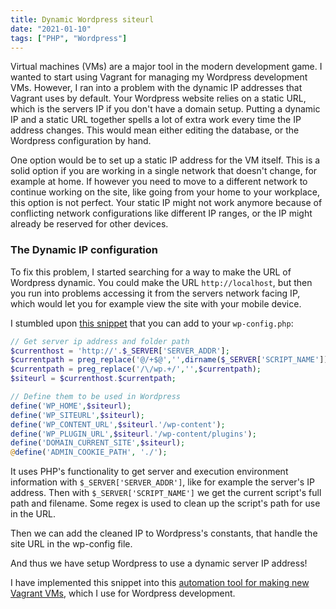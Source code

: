 ```yaml
---
title: Dynamic Wordpress siteurl
date: "2021-01-10"
tags: ["PHP", "Wordpress"]
---
```


Virtual machines (VMs) are a major tool in the modern development game. I wanted to start using Vagrant for managing my Wordpress development VMs. However, I ran into a problem with the dynamic IP addresses that Vagrant uses by default. Your Wordpress website relies on a static URL, which is the servers IP if you don't have a domain setup. Putting a dynamic IP and a static URL together spells a lot of extra work every time the IP address changes. This would mean either editing the database, or the Wordpress configuration by hand.

One option would be to set up a static IP address for the VM itself. This is a solid option if you are working in a single network that doesn't change, for example at home. If however you need to move to a different network to continue working on the site, like going from your home to your workplace, this option is not perfect. Your static IP might not work anymore because of conflicting network configurations like different IP ranges, or the IP might already be reserved for other devices.

### The Dynamic IP configuration

To fix this problem, I started searching for a way to make the URL of Wordpress dynamic. You could make the URL `http://localhost`, but then you run into problems accessing it from the servers network facing IP, which would let you for example view the site with your mobile device.

I stumbled upon [this snippet](https://wordpress.stackexchange.com/questions/179559/relative-or-dynamic-site-url-possible) that you can add to your `wp-config.php`:

```php
// Get server ip address and folder path
$currenthost = 'http://'.$_SERVER['SERVER_ADDR'];
$currentpath = preg_replace('@/+$@','',dirname($_SERVER['SCRIPT_NAME']));
$currentpath = preg_replace('/\/wp.+/','',$currentpath);
$siteurl = $currenthost.$currentpath;

// Define them to be used in Wordpress
define('WP_HOME',$siteurl);
define('WP_SITEURL',$siteurl);
define('WP_CONTENT_URL',$siteurl.'/wp-content');
define('WP_PLUGIN_URL',$siteurl.'/wp-content/plugins');
define('DOMAIN_CURRENT_SITE',$siteurl);
@define('ADMIN_COOKIE_PATH', './');
```

It uses PHP's functionality to get server and execution environment information with `$_SERVER['SERVER_ADDR']`, like for example the server's IP address.
Then with `$_SERVER['SCRIPT_NAME']` we get the current script's full path and filename.
Some regex is used to clean up the script's path for use in the URL.

Then we can add the cleaned IP to Wordpress's constants, that handle the site URL in the wp-config file.

And thus we have setup Wordpress to use a dynamic server IP address!

I have implemented this snippet into this [automation tool for making new Vagrant VMs](/blog/projects/vagrant-cli-tool/), which I use for Wordpress development.
